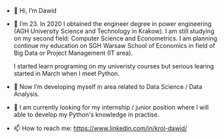 - 👋 Hi, I’m Dawid

- 👀 I’m 23. In 2020 I obtained the engineer degree in power engineering (AGH University Science and Technology in Krakow).
  I am still studying on my second field: Computer Science and Econometrics.
  I am planning continue my education on SGH Warsaw School of Economics in field of Big Data or Project Management (IT area).
  
  I started learn programing on my univeristy courses but serious learing started in March when I meet Python.
  
  
- 🌱 Now I’m developing myself in area related to Data Science / Data Analysis.

- 💞️ I am currently looking for my internship / junior position where I will able to develop my Python's knowledge in practise.

- 📫 How to reach me: https://www.linkedin.com/in/krol-dawid/

<!---
dawikrol/dawikrol is a ✨ special ✨ repository because its `README.md` (this file) appears on your GitHub profile.
You can click the Preview link to take a look at your changes.
--->
